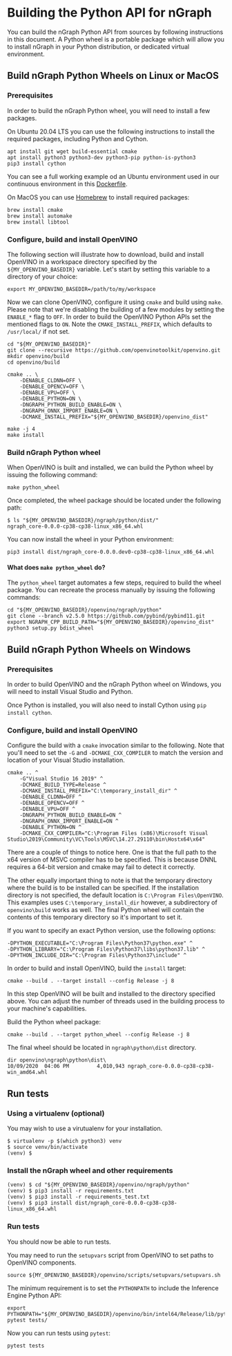# Building the Python API for nGraph

You can build the nGraph Python API from sources by following instructions in this document. A Python wheel is a 
portable package which will allow you to install nGraph in your Python distribution, or dedicated virtual environment.

## Build nGraph Python Wheels on Linux or MacOS

### Prerequisites

In order to build the nGraph Python wheel, you will need to install a few packages.

On Ubuntu 20.04 LTS you can use the following instructions to install the required packages, including Python and Cython.

    apt install git wget build-essential cmake
    apt install python3 python3-dev python3-pip python-is-python3
    pip3 install cython

You can see a full working example od an Ubuntu environment used in our continuous environment in this 
[Dockerfile](https://github.com/openvinotoolkit/openvino/blob/master/.ci/openvino-onnx/Dockerfile).

On MacOS you can use [Homebrew](https://brew.sh) to install required packages:

    brew install cmake
    brew install automake
    brew install libtool

### Configure, build and install OpenVINO

The following section will illustrate how to download, build and install OpenVINO in a workspace directory specified
by the `${MY_OPENVINO_BASEDIR}` variable. Let's start by setting this variable to a directory of your choice: 

    export MY_OPENVINO_BASEDIR=/path/to/my/workspace

Now we can clone OpenVINO, configure it using `cmake` and build using `make`. Please note that we're disabling
the building of a few modules by setting the `ENABLE_*` flag to `OFF`. In order to build the OpenVINO Python APIs
set the mentioned flags to `ON`. Note the `CMAKE_INSTALL_PREFIX`, which defaults to `/usr/local/` if not set.

    cd "${MY_OPENVINO_BASEDIR}"
    git clone --recursive https://github.com/openvinotoolkit/openvino.git
    mkdir openvino/build
    cd openvino/build
    
    cmake .. \
        -DENABLE_CLDNN=OFF \
        -DENABLE_OPENCV=OFF \
        -DENABLE_VPU=OFF \
        -DENABLE_PYTHON=ON \
        -DNGRAPH_PYTHON_BUILD_ENABLE=ON \
        -DNGRAPH_ONNX_IMPORT_ENABLE=ON \
        -DCMAKE_INSTALL_PREFIX="${MY_OPENVINO_BASEDIR}/openvino_dist"
    
    make -j 4
    make install

### Build nGraph Python wheel

When OpenVINO is built and installed, we can build the Python wheel by issuing the following command:

    make python_wheel

Once completed, the wheel package should be located under the following path:

    $ ls "${MY_OPENVINO_BASEDIR}/ngraph/python/dist/"
    ngraph_core-0.0.0-cp38-cp38-linux_x86_64.whl

You can now install the wheel in your Python environment:

    pip3 install dist/ngraph_core-0.0.0.dev0-cp38-cp38-linux_x86_64.whl

#### What does `make python_wheel` do?

The `python_wheel` target automates a few steps, required to build the wheel package. You can recreate the process 
manually by issuing the following commands: 

    cd "${MY_OPENVINO_BASEDIR}/openvino/ngraph/python"
    git clone --branch v2.5.0 https://github.com/pybind/pybind11.git
    export NGRAPH_CPP_BUILD_PATH="${MY_OPENVINO_BASEDIR}/openvino_dist"
    python3 setup.py bdist_wheel


## Build nGraph Python Wheels on Windows

### Prerequisites

In order to build OpenVINO and the nGraph Python wheel on Windows, you will need to install Visual Studio and Python. 

Once Python is installed, you will also need to install Cython using `pip install cython`.  

### Configure, build and install OpenVINO

Configure the build with a `cmake` invocation similar to the following. Note that you'll need to set the `-G` and 
`-DCMAKE_CXX_COMPILER` to match the version and location of your Visual Studio installation.

```
cmake .. ^
    -G"Visual Studio 16 2019" ^
    -DCMAKE_BUILD_TYPE=Release ^
    -DCMAKE_INSTALL_PREFIX="C:\temporary_install_dir" ^
    -DENABLE_CLDNN=OFF ^
    -DENABLE_OPENCV=OFF ^
    -DENABLE_VPU=OFF ^
    -DNGRAPH_PYTHON_BUILD_ENABLE=ON ^
    -DNGRAPH_ONNX_IMPORT_ENABLE=ON ^
    -DENABLE_PYTHON=ON ^
    -DCMAKE_CXX_COMPILER="C:\Program Files (x86)\Microsoft Visual Studio\2019\Community\VC\Tools\MSVC\14.27.29110\bin\Hostx64\x64"

```

There are a couple of things to notice here. One is that the full path to the x64 version of
MSVC compiler has to be specified. This is because DNNL requires a 64-bit version and cmake may
fail to detect it correctly.

The other equally important thing to note is that the temporary directory where the build is to be installed can be specified.
If the installation directory is not specified, the default location is `C:\Program Files\OpenVINO`.
This examples uses `C:\temporary_install_dir` however, a subdirectory of `openvino\build` works as well.
The final Python wheel will contain the contents of this temporary directory so it's important to set it.

If you want to specify an exact Python version, use the following options:
```
-DPYTHON_EXECUTABLE="C:\Program Files\Python37\python.exe" ^
-DPYTHON_LIBRARY="C:\Program Files\Python37\libs\python37.lib" ^
-DPYTHON_INCLUDE_DIR="C:\Program Files\Python37\include" ^
```

In order to build and install OpenVINO, build the `install` target:

    cmake --build . --target install --config Release -j 8

In this step OpenVINO will be built and installed to the directory specified above. You can
adjust the number of threads used in the building process to your machine's capabilities.

Build the Python wheel package:

    cmake --build . --target python_wheel --config Release -j 8

The final wheel should be located in `ngraph\python\dist` directory.

    dir openvino\ngraph\python\dist\
    10/09/2020  04:06 PM         4,010,943 ngraph_core-0.0.0-cp38-cp38-win_amd64.whl


## Run tests

### Using a virtualenv (optional)

You may wish to use a virutualenv for your installation.

    $ virtualenv -p $(which python3) venv
    $ source venv/bin/activate
    (venv) $

### Install the nGraph wheel and other requirements

    (venv) $ cd "${MY_OPENVINO_BASEDIR}/openvino/ngraph/python"
    (venv) $ pip3 install -r requirements.txt
    (venv) $ pip3 install -r requirements_test.txt
    (venv) $ pip3 install dist/ngraph_core-0.0.0-cp38-cp38-linux_x86_64.whl

### Run tests

You should now be able to run tests. 

You may need to run the `setupvars` script from OpenVINO to set paths to OpenVINO components.

    source ${MY_OPENVINO_BASEDIR}/openvino/scripts/setupvars/setupvars.sh

The minimum requirement is to set the `PYTHONPATH` to include the Inference Engine Python API: 

    export PYTHONPATH="${MY_OPENVINO_BASEDIR}/openvino/bin/intel64/Release/lib/python_api/python3.8/":${PYTHONPATH}
    pytest tests/

Now you can run tests using `pytest`:

    pytest tests
